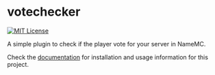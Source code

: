 # votechecker
[![MIT License](https://img.shields.io/badge/license-MIT-blue)](license.txt)

A simple plugin to check if the player vote for your server in NameMC.

Check the [documentation](https://github.com/joesvart/votechecker/wiki) for installation and
usage information for this project.
